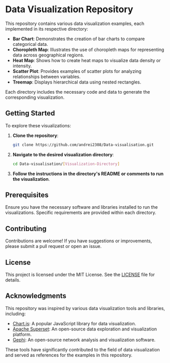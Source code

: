 # Data Visualization Repository

This repository contains various data visualization examples, each implemented in its respective directory:

- **Bar Chart**: Demonstrates the creation of bar charts to compare categorical data.
- **Choropleth Map**: Illustrates the use of choropleth maps for representing data across geographical regions.
- **Heat Map**: Shows how to create heat maps to visualize data density or intensity.
- **Scatter Plot**: Provides examples of scatter plots for analyzing relationships between variables.
- **Treemap**: Displays hierarchical data using nested rectangles.

Each directory includes the necessary code and data to generate the corresponding visualization.

## Getting Started

To explore these visualizations:

1. **Clone the repository**:

   ```bash
   git clone https://github.com/andrei2308/Data-visualisation.git
   ```

2. **Navigate to the desired visualization directory**:

   ```bash
   cd Data-visualisation/[Visualization-Directory]
   ```

3. **Follow the instructions in the directory's README or comments to run the visualization**.

## Prerequisites

Ensure you have the necessary software and libraries installed to run the visualizations. Specific requirements are provided within each directory.

## Contributing

Contributions are welcome! If you have suggestions or improvements, please submit a pull request or open an issue.

## License

This project is licensed under the MIT License. See the [LICENSE](LICENSE) file for details.

## Acknowledgments

This repository was inspired by various data visualization tools and libraries, including:

- [Chart.js](https://www.chartjs.org/): A popular JavaScript library for data visualization. 
- [Apache Superset](https://superset.apache.org/): An open-source data exploration and visualization platform. 
- [Gephi](https://gephi.org/): An open-source network analysis and visualization software. 

These tools have significantly contributed to the field of data visualization and served as references for the examples in this repository. 
